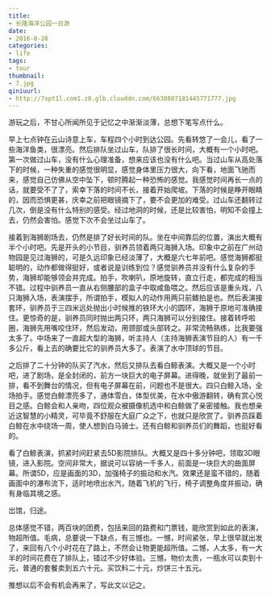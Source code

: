 ```yaml
---
title:
- 长隆海洋公园一日游
date:
- 2016-8-28
categories:
- life
tags:
- tour
thumbnail:
- 7.jpg
qiniuurl:
- http://7xpt1l.com1.z0.glb.clouddn.com/6630807181445771777.jpg
---
```

游玩之后，不甘心所闻所见于记忆之中渐渐淡薄，总想下笔写点什么。
<!--more-->

早上七点钟在云山诗意上车，车程四个小时到达公园。先看转悠了一会儿，看了一些海洋鱼类，很漂亮。然后排队坐过山车，队排了很长时间，大概有一个小时吧。第一次做过山车，没有什么心理准备，想来应该也没有什么吧。当过山车从高处落下的时候，一种失重的感觉很明显，感觉身体里压力很大，向下看，地面飞驰而来，感觉自己仿佛从空中坠下，顿时腾起一种恐怖的感觉。我感觉时间再长一点的话，就要受不了了，索幸下落的时间不长，接着开始爬坡。下落的时候是睁开眼睛的，因而恐惧更甚，庆幸之前把眼镜摘下了，要不会更加的难受。过山车还翻转过几次，倒是没有什么特别的感受。经过地洞的时候，还是比较害怕，明知不会撞上去，仍然会害怕。感觉下次不会坐过山车了。

接着到海狮剧场去，仍然是排了好长时间的队。坐在中间靠后的位置，演出大概有半个小时吧。先是开头的小节目，驯养员领着两只海狮入场。印象中之前在广州动物园是见过海狮的，可是久远印象已经淡薄了，大概是六七年前吧。感觉海狮都挺聪明的，动作都做得挺好，或者说是训练到位？感觉驯养员并没有什么复杂的手势，海狮却能够领会并完成。拍手，吹喇叭，原地旋转，直立行走，都完成的相当不错。过程中驯养员一直从右侧腰部的盒子中取咸鱼喂之。然后应该是重头戏，八只海狮入场，表演摆手，所谓拍手，模拟人的动作用两只前鳍拍是也。然后表演接套环，驯养员于三四米远处抛出小时候推的铁环大小的圆环，海狮于原地可准确接住。更惊奇的是，驯养员同时抛出两只环，两只海狮可以分别接住。接着转呼啦圈，海狮先用嘴咬住环，然后发动，用颈部或头部转之。非常流畅熟练，比我要强太多了。中场来了一直超大型的海狮，听主持人（主持海狮表演节目的人）有一千多公斤，看上去的确要比它的驯养员大多了。表演了水中顶球的节目。

之后排了二十分钟的队买了汽水，然后又排队去看白鲸表演。大概又是一个小时吧，进了剧场，是全封闭的，前方一块巨大的电子屏幕。进得晚，就坐到了最前一排，看不到舞台的情况，但有电子屏幕在前，问题也不是很大。四只白鲸入场，全场拍手。感觉白鲸漂亮多了，通体雪白，体型优美，在水中傲游翻转，确有赏心悦目之感。白鲸会和人亲吻，四位观众被摄像机选中和白鲸做了亲密接触。我也想亲近这智慧的小精灵，可毕竟不舒服在大庭广众之下，也就只是欣赏了。驯养员踩着白鲸在水中绕场一周，使人想到白马骑士。还有白鲸和驯养员们的舞蹈，也挺好看的。

看了白鲸表演，抓紧时间赶紧去5D影院排队。大概又是四十多分钟吧，领取3D眼镜，进入影院。空间非常大，据说可以容纳一千多人，前面是一块巨大的曲面屏幕。所谓5D，应是画面的3D，加强椅子的振动和水汽。效果还是蛮不错的，随着画面中的瀑布流下，适时地喷出水汽，随着飞机的飞行，椅子调整角度并振动，确有身临其境之感。

岀馆，归途。

总体感觉不错，两百块的团费，包括来回的路费和门票钱，能欣赏到如此的表演，物超所值。毛病，总要说一下缺点，有三憾也。一憾，时间紧张，早上很早就出发了，来回有八个小时花在了路上，不然会让物更能超所值。二憾，人太多，有一大半的时间花费在了排队上，错过不少好体验。三憾，物价太贵，一瓶水可以卖到十元，普通的套餐卖到五六十元。买饮料二十元，炒饼三十五元。

推想以后不会有机会再来了，写此文以记之。